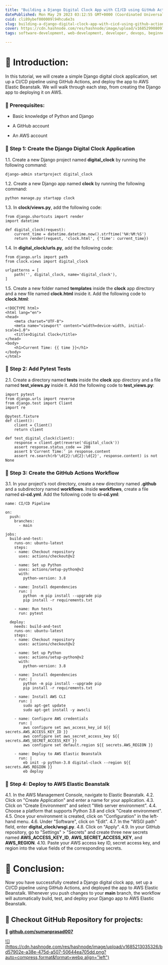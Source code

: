```yaml
---
title: "Building a Django Digital Clock App with CI/CD using GitHub Actions and Deploying to AWS"
datePublished: Mon May 29 2023 03:12:55 GMT+0000 (Coordinated Universal Time)
cuid: cli89ybef000009l94hcu6e3s
slug: building-a-django-digital-clock-app-with-cicd-using-github-actions-and-deploying-to-aws
cover: https://cdn.hashnode.com/res/hashnode/image/upload/v1685299080978/818939a7-30c1-4100-bbdc-9635f3c8ab31.png
tags: software-development, web-development, developer, devops, beginners

---
```


# **📍** Introduction:

In this tutorial, we will create a simple Django digital clock application, set up a CI/CD pipeline using GitHub Actions, and deploy the app to AWS Elastic Beanstalk. We will walk through each step, from creating the Django app to deploying it on AWS.

### **🔹** Prerequisites:

* Basic knowledge of Python and Django
    
* A GitHub account
    
* An AWS account
    

### **🔹** Step 1: Create the Django Digital Clock Application

1.1. Create a new Django project named **digital\_clock** by running the following command:

```plaintext
django-admin startproject digital_clock
```

1.2. Create a new Django app named **clock** by running the following command:

```plaintext
python manage.py startapp clock
```

1.3. In **clock/views.py**, add the following code:

```plaintext
from django.shortcuts import render
import datetime

def digital_clock(request):
    current_time = datetime.datetime.now().strftime('%H:%M:%S')
    return render(request, 'clock.html', {'time': current_time})
```

1.4. In **digital\_clock/urls.py**, add the following code:

```plaintext
from django.urls import path
from clock.views import digital_clock

urlpatterns = [
    path('', digital_clock, name='digital_clock'),
]
```

1.5. Create a new folder named **templates** inside the **clock** app directory and a new file named **clock.html** inside it. Add the following code to **clock.html**:

```plaintext
<!DOCTYPE html>
<html lang="en">
<head>
    <meta charset="UTF-8">
    <meta name="viewport" content="width=device-width, initial-scale=1.0">
    <title>Digital Clock</title>
</head>
<body>
    <h1>Current Time: {{ time }}</h1>
</body>
</html>
```

### **🔹** Step 2: Add Pytest Tests

2.1. Create a directory named **tests** inside the **clock** app directory and a file named **test\_views.py** inside it. Add the following code to **test\_views.py**:

```plaintext
import pytest
from django.urls import reverse
from django.test import Client
import re

@pytest.fixture
def client():
    client = Client()
    return client

def test_digital_clock(client):
    response = client.get(reverse('digital_clock'))
    assert response.status_code == 200
    assert b'Current Time:' in response.content
    assert re.search(rb'\d{2}:\d{2}:\d{2}', response.content) is not None
```

### **🔹** Step 3: Create the GitHub Actions Workflow

3.1. In your project's root directory, create a new directory named **.github** and a subdirectory named **workflows**. Inside **workflows**, create a file named **ci-cd.yml**. Add the following code to **ci-cd.yml**:

```plaintext
name: CI/CD Pipeline

on:
  push:
    branches:
      - main

jobs:
  build-and-test:
    runs-on: ubuntu-latest
    steps:
    - name: Checkout repository
      uses: actions/checkout@v2

    - name: Set up Python
      uses: actions/setup-python@v2
      with:
        python-version: 3.8

    - name: Install dependencies
      run: |
        python -m pip install --upgrade pip
        pip install -r requirements.txt

    - name: Run tests
      run: pytest

  deploy:
    needs: build-and-test
    runs-on: ubuntu-latest
    steps:
    - name: Checkout repository
      uses: actions/checkout@v2

    - name: Set up Python
      uses: actions/setup-python@v2
      with:
        python-version: 3.8

    - name: Install dependencies
      run: |
        python -m pip install --upgrade pip
        pip install -r requirements.txt

    - name: Install AWS CLI
      run: |
        sudo apt-get update
        sudo apt-get install -y awscli

    - name: Configure AWS credentials
      run: |
        aws configure set aws_access_key_id ${{ secrets.AWS_ACCESS_KEY_ID }}
        aws configure set aws_secret_access_key ${{ secrets.AWS_SECRET_ACCESS_KEY }}
        aws configure set default.region ${{ secrets.AWS_REGION }}

    - name: Deploy to AWS Elastic Beanstalk
      run: |
        eb init -p python-3.8 digital-clock --region ${{ secrets.AWS_REGION }}
        eb deploy
```

### **🔹** Step 4: Deploy to AWS Elastic Beanstalk

4.1. In the AWS Management Console, navigate to Elastic Beanstalk. 4.2. Click on "Create Application" and enter a name for your application. 4.3. Click on "Create Environment" and select "Web server environment". 4.4. Choose a platform that supports Python 3.8 and click "Create environment". 4.5. Once your environment is created, click on "Configuration" in the left-hand menu. 4.6. Under "Software", click on "Edit". 4.7. In the "WSGI path" field, enter **digital\_clock/wsgi.py**. 4.8. Click on "Apply". 4.9. In your GitHub repository, go to "Settings" &gt; "Secrets" and create three new secrets named **AWS\_ACCESS\_KEY\_ID**, **AWS\_SECRET\_ACCESS\_KEY**, and **AWS\_REGION**. 4.10. Paste your AWS access key ID, secret access key, and region into the value fields of the corresponding secrets.

# **📍** Conclusion:

Now you have successfully created a Django digital clock app, set up a CI/CD pipeline using GitHub Actions, and deployed the app to AWS Elastic Beanstalk. Whenever you push changes to your **main** branch, the workflow will automatically build, test, and deploy your Django app to AWS Elastic Beanstalk.

## **🔹 Checkout GitHub Repository for projects:**

**🔗** [**github.com/sumanprasad007**](http://github.com/sumanprasad007)

[![](https://cdn.hashnode.com/res/hashnode/image/upload/v1685213035326/bd57902e-a38e-475d-a507-50644ea705dd.png?auto=compress,format&format=webp align="left")](https://github.com/sumanprasad007)